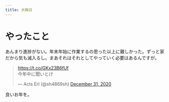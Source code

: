 ```yaml
---
title: 大晦日
---
```


# やったこと

あんまり進捗がない。年末年始に作業するの思った以上に難しかった。ずっと家だから気も滅入るし。まあそれはそれとしてやっていく必要はあるんですが。

<blockquote class="twitter-tweet"><p lang="ja" dir="ltr"><a href="https://t.co/GKx23B6fUf">https://t.co/GKx23B6fUf</a> <br>今年中に聞いとけ</p>&mdash; Acts Erl (@sh4869sh) <a href="https://twitter.com/sh4869sh/status/1344610656360624128?ref_src=twsrc%5Etfw">December 31, 2020</a></blockquote> <script async src="https://platform.twitter.com/widgets.js" charset="utf-8"></script>

良いお年を。
